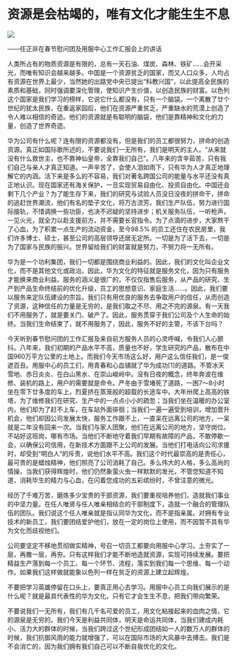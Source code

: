 # 资源是会枯竭的，唯有文化才能生生不息
<img class="pv" src="https://api.visitor.plantree.me/visitor-badge/pv?namespace=plantree.me&key=renzhengfei-speeches/./docs/speeches/1997/02/资源是会枯竭的，唯有文化才能生生不息.md">


——任正非在春节慰问团及用服中心工作汇报会上的讲话






人类所占有的物质资源是有限的，总有一天石油、煤炭、森林、铁矿……会开采光，而唯有知识会越来越多。中国是一个资源贫乏的国家，而又人口众多，人均占有资源在世界上最少，当然她的出路党中央已提出“科教兴国”，以此提高全民族的素质和基础，同时强调要深化管理，使知识产生价值，以创造民族的财富。以色列这个国家是我们学习的榜样，它说它什么都没有，只有一个脑袋。一个离散了廿个世纪的犹太民族，在重返家园后，他们在资源严重贫乏，严重缺水的荒漠上创造了令人难以相信的奇迹。他们的资源就是有聪明的脑袋，他们是靠精神和文化的力量，创造了世界奇迹。

华为公司有什么呢？连有限的资源都没有，但是我们的员工都很努力，拼命的创造资源。真正如国际歌所述的，不要说我们一无所有，我们是明天的主人。“从来就没有什么救世主，也不靠神仙皇帝，全靠我们自己”。八年来的含辛茹苦，只有我们自己与亲人才真正知道。一声辛苦了，会使人泪如雨下，只有华为人才真正地理解它的内涵。活下来是多么的不容易，我们对著名跨国公司的能量与水平还没有真正地认识。现在国家还有海关保护，一旦实现贸易自由化、投资自由化、中国还会剩下几个产业？为了能生存下来，我们的研究与试验人员没日没夜的拼命干，拼命的追赶世界潮流，他们有名的垫子文化，将万古流芳。我们生产队伍，努力进行国际接轨，不惜调换一些功臣，也决不迟疑的坚持进步；机关服务队伍，一听枪声，一见火光，就全力以赴支援前方，并不需要长官指令。为了点滴的进步，大家熬干了心血，为了积累一点生产的流动资金，至今98.5% 的员工还住在农民房里，我们许多博士、硕士，甚至公司的高层领导还居无定所。一切是为了活下去，一切是为了国家与民族的振兴。世界留给我们的财富就是努力，不努力将一无所有。

华为是一个功利集团，我们一切都是围绕商业利益的。因此，我们的文化叫企业文化，而不是其他文化或政治。因此，华为文化的特征就是服务文化，因为只有服务才能换来商业利益。服务的涵义是很广的，不仅仅指售后服务，从产品的研究、生产到产品生命终结前的优化升级，员工的思想意识、家庭生活……。因此，我们要以服务来定队伍建设的宗旨。我们只有用优良的服务去争取用户的信任，从而创造了资源，这种信任的力量是无穷的，是我们取之不尽、用之不完的源泉。有一天我们不用服务了，就是要关门、破产了。因此，服务贯穿于我们公司及个人生命的始终。当我们生命结束了，就不用服务了，因此，服务不好的主管，不该下台吗？

今天听到春节慰问团的工作汇报及来自前方服务人员的心灵呼喊，令我们人心颤抖。八年来，我们初期的产品水平不高，质量也不好，学生研究的产品，散布在中国960万平方公里的土地上。而我们今天市场这么好，用户这么信任我们，是一俊遮百丑。用服中心的员工们，用青春和心血铺就了华为成功[1]的道路。不管冰天雪地、赤日炎炎、在白山黑水、在崇山峻岭中。没有日夜的概念，终年奔波在维修、装机的路上，用户的需要就是命令。严冬由于雪堵死了道路，一困7～8小时坐在零下廿多度的车上，烈夏挤在蒸笼般的超载的长途车中。大年卅爬上高高的铁塔，为了维修我们在研究、生产中的一点点小小的疏忽；当我们坐在温暖的办公室内，他们却为了赶不上车，在车站外面徘徊；当我们一遍一遍受到培训，增加晋升机会，他们却因公司发展太快，服务工作跟不上，一直呆在远离公司的地方，一呆就是二年没有回来一次。当我们与家人团聚，他们在远离公司的地方，坚守岗位。不站好这班岗，哪有市场。当他们不断地守着我们早期有故障的产品，不敢停歇一会，以确保公司信用，在新技术方面跟不上公司的发展。当他们打电话向公司求援时，却受到“明白人”的斥责，说他们水平不高。我们这个时代最崇高的是责任心，最可贵的是蜡烛精神，他们照亮了公司消耗了自己。多么伟大的人格，多么高尚的情操，当我们获得辉煌时，他们仍然象萤火虫一样默默的发光，不管您知道不知道，消耗毕生的精力与心血，在闪着您成功的五彩缤纷时，不曾注意的微光。

经历了千难万苦，磨炼多少宝贵的干部资源，我们要重视培养他们，造就我们事业的中坚力量。在任人唯贤与任人唯亲相结合的干部制度下，造就一个融合的管理队伍的团队。我们说这个任人唯亲就是指认同华为文化，而不是指亲属。对拥有专业技术的新员工，我们要团结爱护他们，放在一定的岗位上使用，而不因暂不具有华为文化而歧视他们。

公司要坚定不移地贯彻做实精神，号召一切员工都要向用服中心学习。土夯实了一层，再撒一层，再夯。只有这样我们才能不断地造就资源，实现可持续发展。要把精益生产落到每一个员工、每一个环节、流程，落实到我们每一个思维、每一个动作。如果我们这样做就能象以色列一样在贫乏的资源上建立起辉煌。

不要把学习英雄停留在口头上，要真正用心去学习。用服中心员工向我们展示的是什么呢？就是最具代表性的华为文化，只有它才会生生不息，把我们带向繁荣。

不要说我们一无所有，我们有几千名可爱的员工，用文化粘接起来的血肉之情，它的源泉是无穷的。我们今天是利益共同体，明天是命运共同体，当我们建成内耗小、活力大的群体的时候，当我们跨过这个世纪形成团结如一人的数万人的群体的时候，我们抗御风雨的能力就增强了，可以在国际市场的大风暴中去搏击。我们是不会消亡的，因为我们拥有我们自己可以不断自我优化的文化。
